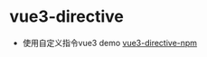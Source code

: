 # vue3-directive
* 使用自定义指令vue3 demo
[vue3-directive-npm](https://www.npmjs.com/package/vue3-directive-npm)

